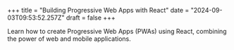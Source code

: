 +++
title = "Building Progressive Web Apps with React"
date = "2024-09-03T09:53:52.257Z"
draft = false
+++

  Learn how to create Progressive Web Apps (PWAs) using React, combining the power of web and mobile applications.
        
